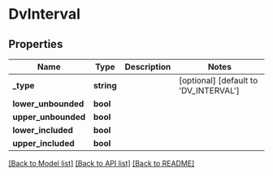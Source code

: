 # DvInterval

## Properties
Name | Type | Description | Notes
------------ | ------------- | ------------- | -------------
**_type** | **string** |  | [optional] [default to 'DV_INTERVAL']
**lower_unbounded** | **bool** |  | 
**upper_unbounded** | **bool** |  | 
**lower_included** | **bool** |  | 
**upper_included** | **bool** |  | 

[[Back to Model list]](../../README.md#documentation-for-models) [[Back to API list]](../../README.md#documentation-for-api-endpoints) [[Back to README]](../../README.md)

